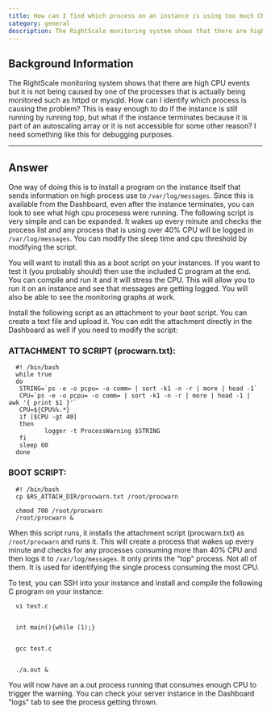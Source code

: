 ```yaml
---
title: How can I find which process on an instance is using too much CPU?
category: general
description: The RightScale monitoring system shows that there are high CPU events but it is not being caused by one of the processes that is actually being monitored such as httpd or mysqld.
---
```


## Background Information

The RightScale monitoring system shows that there are high CPU events but it is not being caused by one of the processes that is actually being monitored such as httpd or mysqld. How can I identify which process is causing the problem? This is easy enough to do if the instance is still running by running top, but what if the instance terminates because it is part of an autoscaling array or it is not accessible for some other reason? I need something like this for debugging purposes.

* * *

## Answer

One way of doing this is to install a program on the instance itself that sends information on high process use to `/var/log/messages`. Since this is available from the Dashboard, even after the instance terminates, you can look to see what high cpu procesess were running. The following script is very simple and can be expanded. It wakes up every minute and checks the process list and any process that is using over 40% CPU will be logged in `/var/log/messages`. You can modify the sleep time and cpu threshold by modifying the script.

You will want to install this as a boot script on your instances. If you want to test it (you probably should) then use the included C program at the end. You can compile and run it and it will stress the CPU. This will allow you to run it on an instance and see that messages are getting logged. You will also be able to see the monitoring graphs at work.

Install the following script as an attachment to your boot script. You can create a text file and upload it. You can edit the attachment directly in the Dashboard as well if you need to modify the script:

### ATTACHMENT TO SCRIPT (procwarn.txt):

~~~
  #! /bin/bash
  while true
  do
   STRING=`ps -e -o pcpu= -o comm= | sort -k1 -n -r | more | head -1`
   CPU=`ps -e -o pcpu= -o comm= | sort -k1 -n -r | more | head -1 | awk '{ print $1 }'`
   CPU=${CPU%%.*}
   if [$CPU -gt 40]
   then
          logger -t ProcessWarning $STRING
   fi
   sleep 60
  done
~~~

### BOOT SCRIPT:

~~~
  #! /bin/bash
  cp $RS_ATTACH_DIR/procwarn.txt /root/procwarn

  chmod 700 /root/procwarn
  /root/procwarn &
~~~

When this script runs, it installs the attachment script (procwarn.txt) as `/root/procwarn` and runs it. This will create a process that wakes up every minute and checks for any processes consuming more than 40% CPU and then logs it to `/var/log/messages`. It only prints the "top" process. Not all of them. It is used for identifying the single process consuming the most CPU.

To test, you can SSH into your instance and install and compile the following C program on your instance:

~~~
  vi test.c


  int main(){while (1);}


  gcc test.c


  ./a.out &
~~~

You will now have an a.out process running that consumes enough CPU to trigger the warning. You can check your server instance in the Dashboard "logs" tab to see the process getting thrown.
